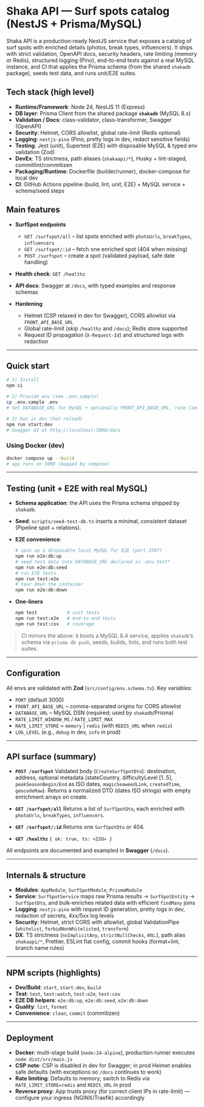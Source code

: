 <!-- README.md -->

# Shaka API — Surf spots catalog (NestJS + Prisma/MySQL)

Shaka API is a production-ready NestJS service that exposes a catalog of surf spots with enriched details (photos, break types, influencers). It ships with strict validation, OpenAPI docs, security headers, rate limiting (memory or Redis), structured logging (Pino), end-to-end tests against a real MySQL instance, and CI that applies the Prisma schema (from the shared `shakadb` package), seeds test data, and runs unit/E2E suites.

## Tech stack (high level)

* **Runtime/Framework**: Node 24, NestJS 11 (Express)
* **DB layer**: Prisma Client from the shared package **`shakadb`** (MySQL 8.x)
* **Validation / Docs**: class-validator, class-transformer, Swagger (OpenAPI)
* **Security**: Helmet, CORS allowlist, global rate-limit (Redis optional)
* **Logging**: `nestjs-pino` (Pino, pretty logs in dev, redact sensitive fields)
* **Testing**: Jest (unit), Supertest (E2E) with disposable MySQL & typed env validation (Zod)
* **DevEx**: TS strictness, path aliases (`shakaapi/*`), Husky + lint-staged, commitlint/commitizen
* **Packaging/Runtime**: Dockerfile (builder/runner), docker-compose for local dev
* **CI**: GitHub Actions pipeline (build, lint, unit, E2E) + MySQL service + schema/seed steps

## Main features

* **SurfSpot endpoints**

  * `GET /surfspot/all` – list spots enriched with `photoUrls`, `breakTypes`, `influencers`
  * `GET /surfspot/:id` – fetch one enriched spot (404 when missing)
  * `POST /surfspot` – create a spot (validated payload, safe date handling)
* **Health check**: `GET /healthz`
* **API docs**: Swagger at `/docs`, with typed examples and response schemas
* **Hardening**

  * Helmet (CSP relaxed in dev for Swagger), CORS allowlist via `FRONT_API_BASE_URL`
  * Global rate-limit (skip `/healthz` and `/docs`); Redis store supported
  * Request ID propagation (`X-Request-Id`) and structured logs with redaction

---

## Quick start

```bash
# 1) Install
npm ci

# 2) Provide env (see .env.sample)
cp .env.sample .env
# Set DATABASE_URL for MySQL + optionally FRONT_API_BASE_URL, rate-limit, Redis, LOG_LEVEL

# 3) Run in dev (hot-reload)
npm run start:dev
# Swagger UI at http://localhost:3000/docs
```

### Using Docker (dev)

```bash
docker compose up --build
# app runs on 3000 (mapped by compose)
```

---

## Testing (unit + E2E with real MySQL)

* **Schema application**: the API uses the Prisma schema shipped by `shakadb`.

* **Seed**: `scripts/seed-test-db.ts` inserts a minimal, consistent dataset (Pipeline spot + relations).

* **E2E convenience**:

  ```bash
  # spin up a disposable local MySQL for E2E (port 3307)
  npm run e2e:db:up
  # seed test data into DATABASE_URL declared in .env.test*
  npm run e2e:db:seed
  # run E2E tests
  npm run test:e2e
  # tear down the container
  npm run e2e:db:down
  ```

* **One-liners**

  ```bash
  npm test           # unit tests
  npm run test:e2e   # end-to-end tests
  npm run test:cov   # coverage
  ```

> CI mirrors the above: it boots a MySQL 8.4 service, applies `shakadb`’s schema via `prisma db push`, seeds, builds, lints, and runs both test suites.

---

## Configuration

All envs are validated with **Zod** (`src/config/env.schema.ts`). Key variables:

* `PORT` (default 3000)
* `FRONT_API_BASE_URL` – comma-separated origins for CORS allowlist
* `DATABASE_URL` – MySQL DSN (required; used by `shakadb`/Prisma)
* `RATE_LIMIT_WINDOW_MS` / `RATE_LIMIT_MAX`
* `RATE_LIMIT_STORE` = `memory` | `redis` (with `REDIS_URL` when `redis`)
* `LOG_LEVEL` (e.g., `debug` in dev, `info` in prod)

---

## API surface (summary)

* **`POST /surfspot`**
  Validated body (`CreateSurfSpotDto`): destination, address, optional metadata (stateCountry, difficultyLevel \[1..5], `peakSeasonBegin/End` as ISO dates, `magicSeaweedLink`, `createdTime`, `geocodeRaw`). Returns a normalized DTO (dates ISO strings) with empty enrichment arrays on create.

* **`GET /surfspot/all`**
  Returns a list of `SurfSpotDto`, each enriched with `photoUrls`, `breakTypes`, `influencers`.

* **`GET /surfspot/:id`**
  Returns one `SurfSpotDto` or 404.

* **`GET /healthz`**
  `{ ok: true, ts: <ISO> }`

All endpoints are documented and exampled in **Swagger** (`/docs`).

---

## Internals & structure

* **Modules**: `AppModule`, `SurfSpotModule`, `PrismaModule`
* **Service**: `SurfSpotService` maps raw Prisma results → `SurfSpotEntity` → `SurfSpotDto`, and bulk-enriches related data with efficient `findMany` joins
* **Logging**: `nestjs-pino` with request ID generation, pretty logs in dev, redaction of secrets, 4xx/5xx log levels
* **Security**: Helmet, strict CORS with allowlist, global ValidationPipe (`whitelist`, `forbidNonWhitelisted`, `transform`)
* **DX**: TS strictness (`noImplicitAny`, `strictNullChecks`, etc.), path alias `shakaapi/*`, Prettier, ESLint flat config, commit hooks (format+lint, branch name rules)

---

## NPM scripts (highlights)

* **Dev/Build**: `start`, `start:dev`, `build`
* **Test**: `test`, `test:watch`, `test:e2e`, `test:cov`
* **E2E DB helpers**: `e2e:db:up`, `e2e:db:seed`, `e2e:db:down`
* **Quality**: `lint`, `format`
* **Convenience**: `clean`, `commit` (commitizen)

---

## Deployment

* **Docker**: multi-stage build (`node:24-alpine`), production runner executes `node dist/src/main.js`
* **CSP note**: CSP is disabled in dev for Swagger; in prod Helmet enables safe defaults (with exceptions so `/docs` continues to work)
* **Rate limiting**: Defaults to memory; switch to Redis via `RATE_LIMIT_STORE=redis` and `REDIS_URL` in prod
* **Reverse proxy**: App trusts proxy (for correct client IPs in rate-limit) — configure your ingress (NGINX/Traefik) accordingly
